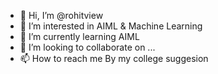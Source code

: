 - 👋 Hi, I’m @rohitview
- 👀 I’m interested in AIML & Machine Learning
- 🌱 I’m currently learning AIML
- 💞️ I’m looking to collaborate on ...
- 📫 How to reach me By my college suggesion

<!---
rohitview/rohitview is a ✨ special ✨ repository because its `README.md` (this file) appears on your GitHub profile.
You can click the Preview link to take a look at your changes.
--->
